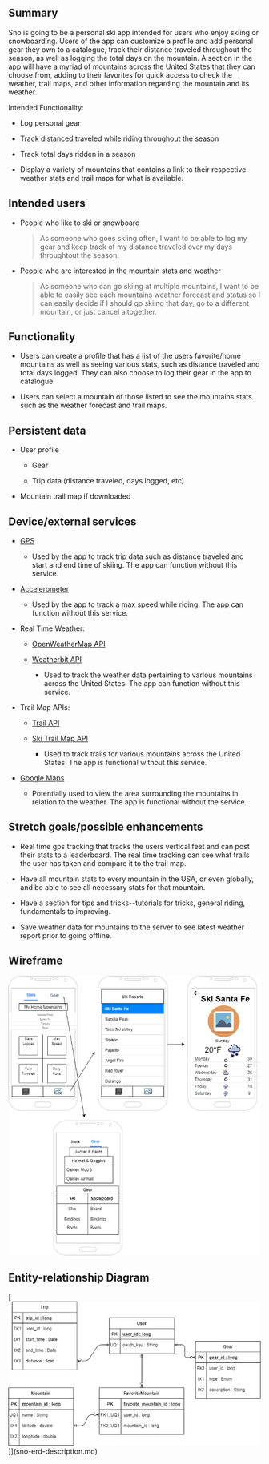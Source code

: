 ## Summary

Sno is going to be a personal ski app intended for users who enjoy skiing or snowboarding. Users of the app can customize a profile and add personal gear they own to a catalogue, track their distance traveled throughout the season, as well as logging the total days on the mountain. 
A section in the app will have a myriad of mountains across the United States that they can choose from, adding to their favorites for quick access to check the weather, trail maps, and other information regarding the mountain and its weather.

Intended Functionality:

  * Log personal gear
	
  * Track distanced traveled while riding throughout the season
	
  * Track total days ridden in a season
	
  * Display a variety of mountains that contains a link to their respective weather stats and trail maps for what is available.

## Intended users

* People who like to ski or snowboard

    > As someone who goes skiing often, I want to be able to log my gear and keep track of my distance traveled over my days throughtout the season.

* People who are interested in the mountain stats and weather

    > As someone who can go skiing at multiple mountains, I want to be able to easily see each mountains weather forecast and status so I can easily decide if I should go skiing that day, go to a different mountain, or just cancel altogether.

## Functionality

* Users can create a profile that has a list of the users favorite/home mountains as well as seeing various stats, such as distance traveled and total days logged. They can also choose to log their gear in the app to catalogue.

* Users can select a mountain of those listed to see the mountains stats such as the weather forecast and trail maps.

## Persistent data

* User profile
	
    * Gear
  
    * Trip data (distance traveled, days logged, etc)

* Mountain trail map if downloaded
    
## Device/external services

* [GPS](https://developer.android.com/training/location)

  * Used by the app to track trip data such as distance traveled and start and end time of skiing. The app can function without this service.

* [Accelerometer](https://developer.android.com/guide/topics/sensors/sensors_overview)

  * Used by the app to track a max speed while riding. The app can function without this service.

* Real Time Weather:

    * [OpenWeatherMap API](https://rapidapi.com/community/api/open-weather-map)
	
	* [Weatherbit API](https://rapidapi.com/weatherbit/api/weather)
	
	  * Used to track the weather data pertaining to various mountains across the United States. The app can function without this service.
	
* Trail Map APIs:
	
	* [Trail API](https://rapidapi.com/trailapi/api/trailapi)

	* [Ski Trail Map API](https://www.powderproject.com/data)
	
	  * Used to track trails for various mountains across the United States. The app is functional without this service.

* [Google Maps](https://cloud.google.com/maps-platform/products)

  * Potentially used to view the area surrounding the mountains in relation to the weather. The app is functional without the service.

## Stretch goals/possible enhancements 

* Real time gps tracking that tracks the users vertical feet and can post their stats to a leaderboard. The real time tracking can see what trails the user has taken and compare it to the trail map.

* Have all mountain stats to every mountain in the USA, or even globally, and be able to see all necessary stats for that mountain.

* Have a section for tips and tricks--tutorials for tricks, general riding, fundamentals to improving.

* Save weather data for mountains to the server to see latest weather report prior to going offline.

## Wireframe

[![Sno Wireframe](img/sno-wireframe.png)](sno-wireframe-description.md)

## Entity-relationship Diagram

[![Sno ERD](img/sno-erd.png)]](sno-erd-description.md)